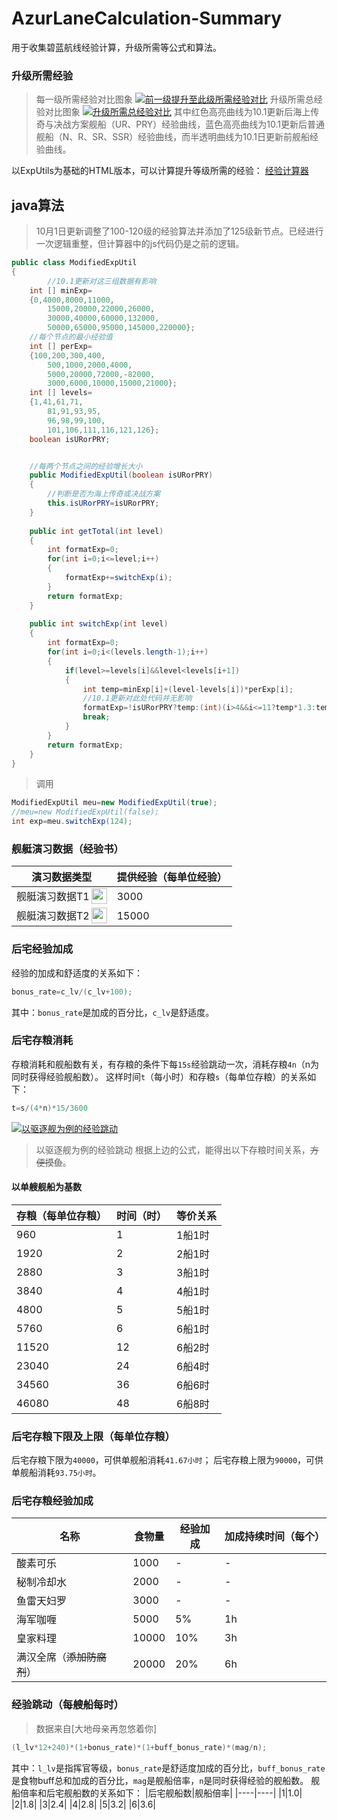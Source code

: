 # AzurLaneCalculation-Summary
用于收集碧蓝航线经验计算，升级所需等公式和算法。

### 升级所需经验
>每一级所需经验对比图象
[![前一级提升至此级所需经验对比](https://200git.github.io/EXPcalculation.github.io/modified_per_exp.png)](https://200git.github.io/EXPcalculation.github.io/modified_per_exp.png)
>升级所需总经验对比图象
[![升级所需总经验对比](https://200git.github.io/EXPcalculation.github.io/modified_exp.png)](https://200git.github.io/EXPcalculation.github.io/modified_exp.png)
>其中红色高亮曲线为10.1更新后海上传奇与决战方案舰船（UR、PRY）经验曲线，蓝色高亮曲线为10.1更新后普通舰船（N、R、SR、SSR）经验曲线，而半透明曲线为10.1日更新前舰船经验曲线。

以ExpUtils为基础的HTML版本，可以计算提升等级所需的经验：
[经验计算器](https://200git.github.io/EXPcalculation.github.io/)

## java算法
>10月1日更新调整了100-120级的经验算法并添加了125级新节点。已经进行一次逻辑重整，但计算器中的js代码仍是之前的逻辑。
```java
public class ModifiedExpUtil
{
        //10.1更新对这三组数据有影响
	int [] minExp=
	{0,4000,8000,11000,
		15000,20000,22000,26000,
		30000,40000,60000,132000,
		50000,65000,95000,145000,220000};
	//每个节点的最小经验值
	int [] perExp=
	{100,200,300,400,
		500,1000,2000,4000,
		5000,20000,72000,-82000,
		3000,6000,10000,15000,21000};
	int [] levels=
	{1,41,61,71,
		81,91,93,95,
		96,98,99,100,
		101,106,111,116,121,126};
	boolean isURorPRY;


	//每两个节点之间的经验增长大小
	public ModifiedExpUtil(boolean isURorPRY)
	{
		//判断是否为海上传奇或决战方案
		this.isURorPRY=isURorPRY;
	}
	
	public int getTotal(int level)
	{
		int formatExp=0;
		for(int i=0;i<=level;i++)
		{
			formatExp+=switchExp(i);
		}
		return formatExp;
	}
	
	public int switchExp(int level)
	{
		int formatExp=0;
		for(int i=0;i<(levels.length-1);i++)
		{
			if(level>=levels[i]&&level<levels[i+1])
			{
				int temp=minExp[i]+(level-levels[i])*perExp[i];
				//10.1更新对此处代码并无影响
				formatExp=!isURorPRY?temp:(int)(i>4&&i<=11?temp*1.3:temp*1.2);
				break;
			}
		}
		return formatExp;
	}
}
```
>调用
```java
ModifiedExpUtil meu=new ModifiedExpUtil(true);
//meu=new ModifiedExpUtil(false);
int exp=meu.switchExp(124);
```

### 舰艇演习数据（经验书）
|演习数据类型|提供经验（每单位经验）|
|---|---|
|舰艇演习数据T1 <img src="https://200git.github.io/EXPcalculation.github.io/exp_book_T1.jpg" width = "25" height = "25" alt="" align=right />|3000|
|舰艇演习数据T2 <img src="https://200git.github.io/EXPcalculation.github.io/exp_book_T2.jpg" width = "25" height = "25" alt="" align=right />|15000|

### 后宅经验加成
经验的加成和舒适度的关系如下：
```java
bonus_rate=c_lv/(c_lv+100);
```
其中：`bonus_rate`是加成的百分比，`c_lv`是舒适度。

### 后宅存粮消耗
存粮消耗和舰船数有关，有存粮的条件下每`15s`经验跳动一次，消耗存粮`4n`（n为同时获得经验舰船数）。
这样时间`t`（每小时）和存粮`s`（每单位存粮）的关系如下：
```java
t=s/(4*n)*15/3600
```
[![以驱逐舰为例的经验跳动](https://200git.github.io/EXPcalculation.github.io/exp_bounce.png)](https://200git.github.io/EXPcalculation.github.io/exp_bounce.png)
>以驱逐舰为例的经验跳动
根据上边的公式，能得出以下存粮时间关系，~~方便摸鱼~~。

#### 以单艘舰船为基数
|存粮（每单位存粮）|时间（时）|等价关系|
|----|----|----|
|960|1|1船1时|
|1920|2|2船1时|
|2880|3|3船1时|
|3840|4|4船1时|
|4800|5|5船1时|
|5760|6|6船1时|
|11520|12|6船2时|
|23040|24|6船4时|
|34560|36|6船6时|
|46080|48|6船8时|

### 后宅存粮下限及上限（每单位存粮）
后宅存粮下限为`40000`，可供单舰船消耗`41.67小时`；
后宅存粮上限为`90000`，可供单舰船消耗`93.75小时`。

### 后宅存粮经验加成
|名称|食物量|经验加成|加成持续时间（每个）|
|----|----|----|----|
|酸素可乐|1000|-|-|
|秘制冷却水|2000|-|-|
|鱼雷天妇罗|3000|-|-|
|海军咖喱|5000|5%|1h|
|皇家料理|10000|10%|3h|
|满汉全席（~~添加防腐剂~~）|20000|20%|6h|

### 经验跳动（每艘船每时）
>数据来自[大地母亲再忽悠着你]
```java
(l_lv*12+240)*(1+bonus_rate)*(1+buff_bonus_rate)*(mag/n);
```
其中：`l_lv`是指挥官等级，`bonus_rate`是舒适度加成的百分比，`buff_bonus_rate`是食物buff总和加成的百分比，`mag`是舰船倍率，`n`是同时获得经验的舰船数。
舰船倍率和后宅舰船数的关系如下：
|后宅舰船数|舰船倍率|
|----|----|
|1|1.0|
|2|1.8|
|3|2.4|
|4|2.8|
|5|3.2|
|6|3.6|
